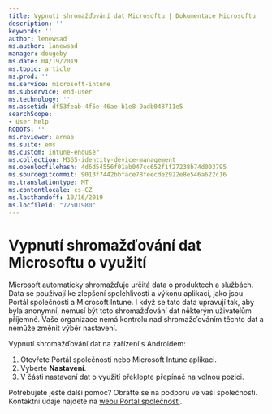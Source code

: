 ```yaml
---
title: Vypnutí shromažďování dat Microsoftu | Dokumentace Microsoftu
description: ''
keywords: ''
author: lenewsad
ms.author: lanewsad
manager: dougeby
ms.date: 04/19/2019
ms.topic: article
ms.prod: ''
ms.service: microsoft-intune
ms.subservice: end-user
ms.technology: ''
ms.assetid: df53feab-4f5e-46ae-b1e8-9adb048711e5
searchScope:
- User help
ROBOTS: ''
ms.reviewer: arnab
ms.suite: ems
ms.custom: intune-enduser
ms.collection: M365-identity-device-management
ms.openlocfilehash: 4d6d54556f01ab047cc652f1f27238b74d003795
ms.sourcegitcommit: 9013f7442bbface78feecde2922e8e546a622c16
ms.translationtype: MT
ms.contentlocale: cs-CZ
ms.lasthandoff: 10/16/2019
ms.locfileid: "72501980"
---
```

# <a name="turn-off-microsoft-usage-data-collection"></a>Vypnutí shromažďování dat Microsoftu o využití

Microsoft automaticky shromažďuje určitá data o produktech a službách. Data se používají ke zlepšení spolehlivosti a výkonu aplikací, jako jsou Portál společnosti a Microsoft Intune. I když se tato data upravují tak, aby byla anonymní, nemusí být toto shromažďování dat některým uživatelům příjemné. Vaše organizace nemá kontrolu nad shromažďováním těchto dat a nemůže změnit výběr nastavení.   

Vypnutí shromažďování dat na zařízení s Androidem:  

1. Otevřete Portál společnosti nebo Microsoft Intune aplikaci.
2. Vyberte **Nastavení**.
3. V části nastavení dat o využití překlopte přepínač na volnou pozici. 

Potřebujete ještě další pomoc? Obraťte se na podporu ve vaší společnosti. Kontaktní údaje najdete na [webu Portál společnosti](https://go.microsoft.com/fwlink/?linkid=2010980).
